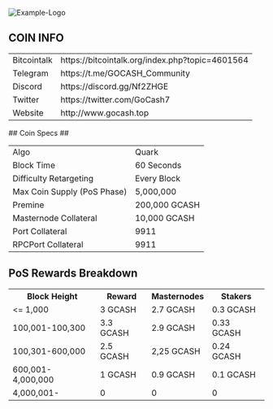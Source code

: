 ![Example-Logo](https://image.ibb.co/nJXW1K/gocashlogo300.png)
## COIN INFO ##

<table>
<tr><td>Bitcointalk</td><td>https://bitcointalk.org/index.php?topic=4601564</td></tr>
<tr><td>Telegram</td><td>https://t.me/GOCASH_Community</td></tr>
<tr><td>Discord</td><td>https://discord.gg/Nf2ZHGE</td></tr>
<tr><td>Twitter</td><td>https://twitter.com/GoCash7</td></tr>
<tr><td>Website</td><td> http://www.gocash.top</td></tr>
</table>
## Coin Specs ##
<table>
<tr><td>Algo</td><td>Quark</td></tr>
<tr><td>Block Time</td><td>60 Seconds</td></tr>
<tr><td>Difficulty Retargeting</td><td>Every Block</td></tr>
<tr><td>Max Coin Supply (PoS Phase)</td><td>5,000,000</td></tr>
<tr><td>Premine</td><td>200,000 GCASH</td></tr>
<tr><td>Masternode Collateral</td><td>10,000 GCASH</td></tr>
<tr><td>Port Collateral</td><td>9911</td></tr>
<tr><td>RPCPort Collateral</td><td>9911</td></tr>
</table>

## PoS Rewards Breakdown ##
<table>
<th>Block Height</th><th>Reward</th><th>Masternodes</th><th>Stakers</th>
<tr><td><= 1,000</td><td>3 GCASH</td><td>2.7 GCASH</td><td>0.3 GCASH</td></tr>
<tr><td>100,001-100,300</td><td>3.3 GCASH</td><td>2.9 GCASH</td><td>0.33 GCASH</td></tr>
<tr><td>100,301-600,000</td><td>2.5 GCASH</td><td>2,25 GCASH</td><td>0.24 GCASH</td></tr>
<tr><td>600,001-4,000,000</td><td>1 GCASH</td><td>0.9 GCASH</td><td>0.1 GCASH</td></tr>
<tr><td>4,000,001-</td><td>0</td><td>0</td><td>0</td></tr>
</table>
